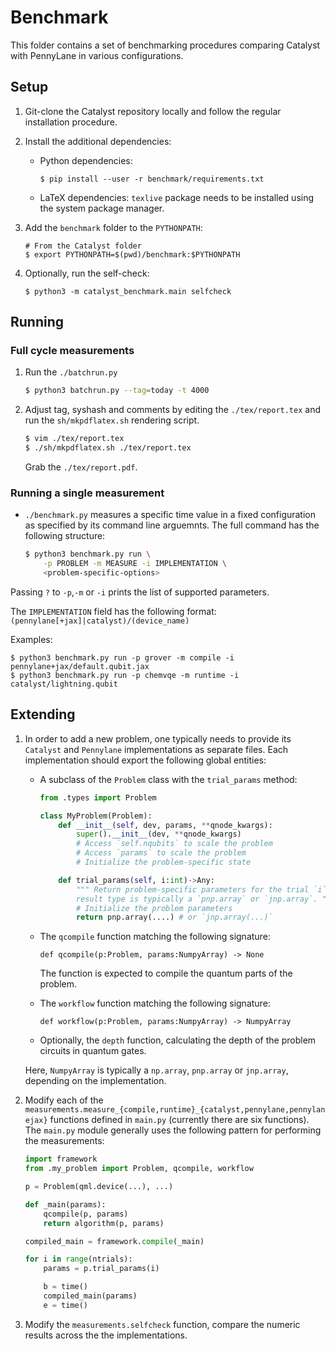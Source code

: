 Benchmark
=========

This folder contains a set of benchmarking procedures comparing Catalyst with
PennyLane in various configurations.


Setup
-----

1. Git-clone the Catalyst repository locally and follow the regular installation
   procedure.
2. Install the additional dependencies:

   * Python dependencies:
     ``` shell
     $ pip install --user -r benchmark/requirements.txt
     ```

   * LaTeX dependencies: `texlive` package needs to be installed using the system package manager.

3. Add the `benchmark` folder to the `PYTHONPATH`:

   ``` shell
   # From the Catalyst folder
   $ export PYTHONPATH=$(pwd)/benchmark:$PYTHONPATH
   ```

4. Optionally, run the self-check:

   ``` shell
   $ python3 -m catalyst_benchmark.main selfcheck
   ```

Running
-------

### Full cycle measurements

1. Run the `./batchrun.py`
    ``` sh
    $ python3 batchrun.py --tag=today -t 4000
    ```

2. Adjust tag, syshash and comments by editing the `./tex/report.tex` and run the `sh/mkpdflatex.sh`
   rendering script.
   ``` sh
   $ vim ./tex/report.tex
   $ ./sh/mkpdflatex.sh ./tex/report.tex
   ```
   Grab the `./tex/report.pdf`.

### Running a single measurement

* `./benchmark.py` measures a specific time value in a
  fixed configuration as specified by its command line arguemnts. The full
  command has the following structure:

  ``` sh
  $ python3 benchmark.py run \
      -p PROBLEM -m MEASURE -i IMPLEMENTATION \
      <problem-specific-options>
  ```

Passing `?` to `-p`,`-m` or `-i` prints the list of supported parameters.

The `IMPLEMENTATION` field has the following format:
`(pennylane[+jax]|catalyst)/(device_name)`

Examples:

``` shell
$ python3 benchmark.py run -p grover -m compile -i pennylane+jax/default.qubit.jax
$ python3 benchmark.py run -p chemvqe -m runtime -i catalyst/lightning.qubit
```

Extending
---------

1. In order to add a new problem, one typically needs to provide its `Catalyst`
   and `Pennylane` implementations as separate files. Each implementation should
   export the following global entities:

   * A subclass of the `Problem` class with the `trial_params` method:

     ``` python
     from .types import Problem

     class MyProblem(Problem):
         def __init__(self, dev, params, **qnode_kwargs):
             super().__init__(dev, **qnode_kwargs)
             # Access `self.nqubits` to scale the problem
             # Access `params` to scale the problem
             # Initialize the problem-specific state

         def trial_params(self, i:int)->Any:
             """ Return problem-specific parameters for the trial `i`. The
             result type is typically a `pnp.array` or `jnp.array`. """
             # Initialize the problem parameters
             return pnp.array(....) # or `jnp.array(...)`
     ```
   * The `qcompile` function matching the following signature:

     `def qcompile(p:Problem, params:NumpyArray) -> None`

     The function is expected to compile the quantum parts of the problem.

   * The `workflow` function matching the following signature:

     `def workflow(p:Problem, params:NumpyArray) -> NumpyArray`

   * Optionally, the `depth` function, calculating the depth of the problem circuits in quantum
     gates.

   Here, `NumpyArray` is typically a `np.array`, `pnp.array` or `jnp.array`,
   depending on the implementation.


2. Modify each of the
   `measurements.measure_{compile,runtime}_{catalyst,pennylane,pennylanejax}` functions
   defined in `main.py` (currently there are six functions).
   The `main.py` module generally uses the following pattern for performing the
   measurements:

   ```python
   import framework
   from .my_problem import Problem, qcompile, workflow

   p = Problem(qml.device(...), ...)

   def _main(params):
       qcompile(p, params)
       return algorithm(p, params)

   compiled_main = framework.compile(_main)

   for i in range(ntrials):
       params = p.trial_params(i)

       b = time()
       compiled_main(params)
       e = time()
   ```

3. Modify the `measurements.selfcheck` function, compare the numeric results across the
   the implementations.

